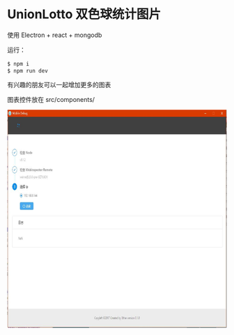 # UnionLotto  双色球统计图片

使用 Electron + react + mongodb
 

运行：

    $ npm i 
    $ npm run dev

有兴趣的朋友可以一起增加更多的图表

图表控件放在 src/components/

<img src="https://github.com/17881055/UnionLotto/blob/master/image/1.jpg?raw=true" width="800" height="500">

